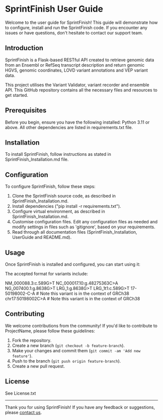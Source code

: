 # SprintFinish User Guide

Welcome to the user guide for SprintFinish! This guide will demonstrate how to configure, install and run the SprintFinish code.
If you encounter any issues or have questions, don't hesitate to contact our support team.

## Introduction
SprintFinish is a Flask-based RESTful API created to retrieve genomic data from an Ensembl or RefSeq transcript description and return genomic HGVS, genomic coordinates, LOVD variant annotations and VEP variant data.

This project utilises the Variant Validator, variant recorder and ensemble API.
This GitHub repository contains all the necessary files and resources to get started.

## Prerequisites
Before you begin, ensure you have the following installed:
Python 3.11 or above.
All other dependencies are listed in requirements.txt file.

## Installation
To install SprintFinish, follow instructions as stated in SprintFinish_Installation.md file. 

## Configuration
To configure SprintFinish, follow these steps:
1. Clone the SprintFinish source code, as described in SprintFinish_Installation.md.
2. Install dependencies ("pip install -r requirements.txt").
3. Configure virtual environment, as described in SprintFinish_Installation.md.
4. Customise configuration files. Edit any configuration files as needed and modify settings in files such as 'gitignore', based on your requirements. 
5. Read through all documentation files (SprintFinish_Installation, UserGuide and README.md).

## Usage
Once SprintFinish is installed and configured, you can start using it:

The accepted format for variants include:

NM_000088.3:c.589G>T
NC_000017.10:g.48275363C>A
NG_007400.1:g.8638G>T
LRG_1:g.8638G>T
LRG_1t1:c.589G>T
17-50198002-C-A  # Note this variant is in the context of GRCh38
chr17:50198002C>A  # Note this variant is in the context of GRCh38

## Contributing
We welcome contributions from the community! If you'd like to contribute to ProjectName, please follow these guidelines:
1. Fork the repository.
2. Create a new branch (`git checkout -b feature-branch`).
3. Make your changes and commit them (`git commit -am 'Add new feature'`).
4. Push to the branch (`git push origin feature-branch`).
5. Create a new pull request.

## License
See License.txt

---
Thank you for using SprintFinish! If you have any feedback or suggestions, please [contact us](mailto:supprt@psprintfinish.com).
